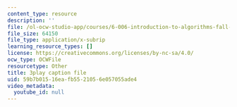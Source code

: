 ```yaml
---
content_type: resource
description: ''
file: /ol-ocw-studio-app/courses/6-006-introduction-to-algorithms-fall-2011/59b7b01516eafb5521056e057055ade4_rvdJDijO2Ro.srt
file_size: 64150
file_type: application/x-subrip
learning_resource_types: []
license: https://creativecommons.org/licenses/by-nc-sa/4.0/
ocw_type: OCWFile
resourcetype: Other
title: 3play caption file
uid: 59b7b015-16ea-fb55-2105-6e057055ade4
video_metadata:
  youtube_id: null
---
```

